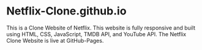 # Netflix-Clone.github.io
This is a Clone Website of Netflix. This website is fully responsive and built using HTML, CSS, JavaScript, TMDB API, and YouTube API. The Netflix Clone Website is live at GitHub-Pages.
